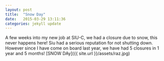 ```yaml
---
layout: post
title:  "Snow Day"
date:   2015-03-29 13:11:36
categories: jekyll update
---
```

  A few weeks into my new job at SIU-C, we had a closure due to snow, this never
  happens here!  Siu had a serious reputation for not shutting down. However since I have come on board last year, we have  had 5 closures in  1 year and 5 months!
  [SNOW DAy]({{ site.url }}/assets/raz.jpg)
